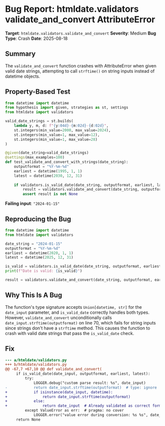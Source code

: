 # Bug Report: htmldate.validators validate_and_convert AttributeError

**Target**: `htmldate.validators.validate_and_convert`
**Severity**: Medium
**Bug Type**: Crash
**Date**: 2025-08-18

## Summary

The `validate_and_convert` function crashes with AttributeError when given valid date strings, attempting to call `strftime()` on string inputs instead of datetime objects.

## Property-Based Test

```python
from datetime import datetime
from hypothesis import given, strategies as st, settings
from htmldate import validators

valid_date_strings = st.builds(
    lambda y, m, d: f"{y:04d}-{m:02d}-{d:02d}",
    st.integers(min_value=2000, max_value=2024),
    st.integers(min_value=1, max_value=12),
    st.integers(min_value=1, max_value=28)
)

@given(date_string=valid_date_strings)
@settings(max_examples=100)
def test_validate_and_convert_with_strings(date_string):
    outputformat = "%Y-%m-%d"
    earliest = datetime(1995, 1, 1)
    latest = datetime(2030, 12, 31)
    
    if validators.is_valid_date(date_string, outputformat, earliest, latest):
        result = validators.validate_and_convert(date_string, outputformat, earliest, latest)
        assert result is not None
```

**Failing input**: `"2024-01-15"`

## Reproducing the Bug

```python
from datetime import datetime
from htmldate import validators

date_string = "2024-01-15"
outputformat = "%Y-%m-%d"
earliest = datetime(2020, 1, 1)
latest = datetime(2025, 12, 31)

is_valid = validators.is_valid_date(date_string, outputformat, earliest, latest)
print(f"Date is valid: {is_valid}")

result = validators.validate_and_convert(date_string, outputformat, earliest, latest)
```

## Why This Is A Bug

The function's type signature accepts `Union[datetime, str]` for the `date_input` parameter, and `is_valid_date` correctly handles both types. However, `validate_and_convert` unconditionally calls `date_input.strftime(outputformat)` on line 70, which fails for string inputs since strings don't have a `strftime` method. This causes the function to crash with valid date strings that pass the `is_valid_date` check.

## Fix

```diff
--- a/htmldate/validators.py
+++ b/htmldate/validators.py
@@ -67,7 +67,10 @@ def validate_and_convert(
     if is_valid_date(date_input, outputformat, earliest, latest):
         try:
             LOGGER.debug("custom parse result: %s", date_input)
-            return date_input.strftime(outputformat)  # type: ignore
+            if isinstance(date_input, datetime):
+                return date_input.strftime(outputformat)
+            else:
+                return date_input  # Already validated as correct format string
         except ValueError as err:  # pragma: no cover
             LOGGER.error("value error during conversion: %s %s", date_input, err)
     return None
```